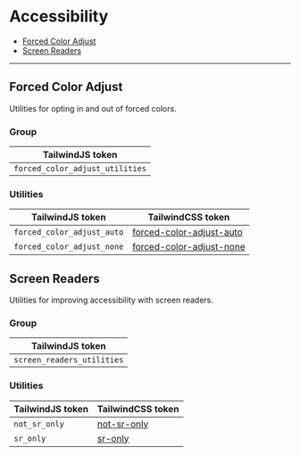 
# Accessibility

- [Forced Color Adjust](#forced-color-adjust)
- [Screen Readers](#screen-readers)

-----


## Forced Color Adjust

Utilities for opting in and out of forced colors.

### Group

| TailwindJS token |
| ----- |
| `forced_color_adjust_utilities` |


### Utilities

| TailwindJS token | TailwindCSS token |
| ----- | ----- |
| `forced_color_adjust_auto` | [forced-color-adjust-auto](#forced_color_adjust) |
| `forced_color_adjust_none` | [forced-color-adjust-none](#forced_color_adjust) |





## Screen Readers

Utilities for improving accessibility with screen readers.

### Group

| TailwindJS token |
| ----- |
| `screen_readers_utilities` |


### Utilities

| TailwindJS token | TailwindCSS token |
| ----- | ----- |
| `not_sr_only` | [not-sr-only](#screen_readers) |
| `sr_only` | [sr-only](#screen_readers) |




